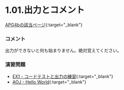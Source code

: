 1.01.出力とコメント
============

[APG4bの該当ページ](https://atcoder.jp/contests/APG4b/tasks/APG4b_b){:target="_blank"}

### コメント

出力ができないと何も始まりません。絶対覚えてください。

### 演習問題

* [EX1 - コードテストと出力の練習](https://atcoder.jp/contests/APG4b/tasks/APG4b_cv){:target="_blank"}
* [AOJ - Hello World](https://onlinejudge.u-aizu.ac.jp/courses/lesson/2/ITP1/all/ITP1_1_A){:target="_blank"}